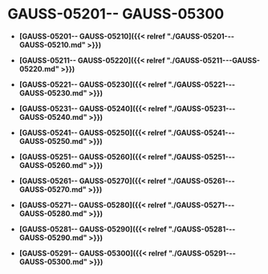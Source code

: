 # GAUSS-05201-- GAUSS-05300

-   **[GAUSS-05201-- GAUSS-05210]({{< relref "./GAUSS-05201---GAUSS-05210.md" >}})**  

-   **[GAUSS-05211-- GAUSS-05220]({{< relref "./GAUSS-05211---GAUSS-05220.md" >}})**  

-   **[GAUSS-05221-- GAUSS-05230]({{< relref "./GAUSS-05221---GAUSS-05230.md" >}})**  

-   **[GAUSS-05231-- GAUSS-05240]({{< relref "./GAUSS-05231---GAUSS-05240.md" >}})**  

-   **[GAUSS-05241-- GAUSS-05250]({{< relref "./GAUSS-05241---GAUSS-05250.md" >}})**  

-   **[GAUSS-05251-- GAUSS-05260]({{< relref "./GAUSS-05251---GAUSS-05260.md" >}})**  

-   **[GAUSS-05261-- GAUSS-05270]({{< relref "./GAUSS-05261---GAUSS-05270.md" >}})**  

-   **[GAUSS-05271-- GAUSS-05280]({{< relref "./GAUSS-05271---GAUSS-05280.md" >}})**  

-   **[GAUSS-05281-- GAUSS-05290]({{< relref "./GAUSS-05281---GAUSS-05290.md" >}})**  

-   **[GAUSS-05291-- GAUSS-05300]({{< relref "./GAUSS-05291---GAUSS-05300.md" >}})**  


